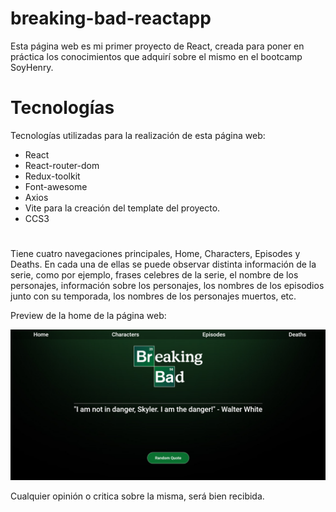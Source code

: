 # breaking-bad-reactapp
Esta página web es mi primer proyecto de React, creada para poner en práctica los conocimientos que adquirí sobre el mismo en el bootcamp SoyHenry.
# Tecnologías
Tecnologías utilizadas para la realización de esta página web:
- React
- React-router-dom
- Redux-toolkit
- Font-awesome
- Axios
- Vite para la creación del template del proyecto.
- CCS3
#
Tiene cuatro navegaciones principales, Home, Characters, Episodes y Deaths. En cada una de ellas se puede observar distinta información de la serie, como por ejemplo, frases celebres de la serie, el nombre de los personajes, información sobre los personajes, los nombres de los episodios junto con su temporada, los nombres de los personajes muertos, etc. 

Preview de la home de la página web:

![Preview](./src/img/Screenshot_74.png)

Cualquier opinión o critica sobre la misma, será bien recibida.